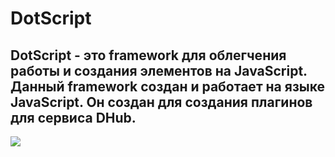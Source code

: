 <h1> DotScript </h1>
<h2>DotScript - это framework для облегчения работы и создания элементов на JavaScript. Данный framework создан и работает на языке JavaScript.
Он создан для создания плагинов для сервиса DHub. </h2>
<img src="https://66f98dd684cc0e2feb8ec56a--stirring-clafoutis-821502.netlify.app/nat.png">

